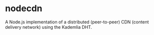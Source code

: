 # nodecdn
A Node.js implementation of a distributed (peer-to-peer) CDN (content delivery network) using the Kademlia DHT.
